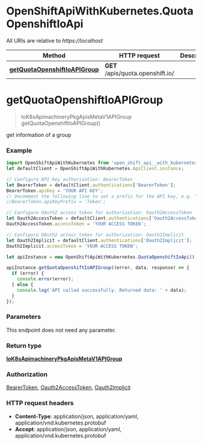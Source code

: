# OpenShiftApiWithKubernetes.QuotaOpenshiftIoApi

All URIs are relative to *https://localhost*

Method | HTTP request | Description
------------- | ------------- | -------------
[**getQuotaOpenshiftIoAPIGroup**](QuotaOpenshiftIoApi.md#getQuotaOpenshiftIoAPIGroup) | **GET** /apis/quota.openshift.io/ | 


<a name="getQuotaOpenshiftIoAPIGroup"></a>
# **getQuotaOpenshiftIoAPIGroup**
> IoK8sApimachineryPkgApisMetaV1APIGroup getQuotaOpenshiftIoAPIGroup()



get information of a group

### Example
```javascript
import OpenShiftApiWithKubernetes from 'open_shift_api__with_kubernetes';
let defaultClient = OpenShiftApiWithKubernetes.ApiClient.instance;

// Configure API key authorization: BearerToken
let BearerToken = defaultClient.authentications['BearerToken'];
BearerToken.apiKey = 'YOUR API KEY';
// Uncomment the following line to set a prefix for the API key, e.g. "Token" (defaults to null)
//BearerToken.apiKeyPrefix = 'Token';

// Configure OAuth2 access token for authorization: Oauth2AccessToken
let Oauth2AccessToken = defaultClient.authentications['Oauth2AccessToken'];
Oauth2AccessToken.accessToken = 'YOUR ACCESS TOKEN';

// Configure OAuth2 access token for authorization: Oauth2Implicit
let Oauth2Implicit = defaultClient.authentications['Oauth2Implicit'];
Oauth2Implicit.accessToken = 'YOUR ACCESS TOKEN';

let apiInstance = new OpenShiftApiWithKubernetes.QuotaOpenshiftIoApi();

apiInstance.getQuotaOpenshiftIoAPIGroup((error, data, response) => {
  if (error) {
    console.error(error);
  } else {
    console.log('API called successfully. Returned data: ' + data);
  }
});
```

### Parameters
This endpoint does not need any parameter.

### Return type

[**IoK8sApimachineryPkgApisMetaV1APIGroup**](IoK8sApimachineryPkgApisMetaV1APIGroup.md)

### Authorization

[BearerToken](../README.md#BearerToken), [Oauth2AccessToken](../README.md#Oauth2AccessToken), [Oauth2Implicit](../README.md#Oauth2Implicit)

### HTTP request headers

 - **Content-Type**: application/json, application/yaml, application/vnd.kubernetes.protobuf
 - **Accept**: application/json, application/yaml, application/vnd.kubernetes.protobuf

